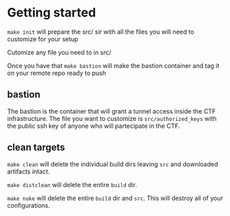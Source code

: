 # Getting started

`make init` will prepare the src/ sir with all the files you will need to customize for your setup

Cutomize any file you need to in src/

Once you have that `make bastion` will make the bastion container and tag it on your remote repo ready to push

## bastion

The bastion is the container that will grant a tunnel access inside the CTF infrastructure.
The file you want to customize is `src/authorized_keys` with the public ssh key of anyone who will partecipate in the CTF.

## clean targets

`make clean` will delete the individual build dirs leaving `src` and downloaded artifacts intact.

`make distclean` will delete the entire `build` dir.

`make nuke` will delete the entire `build` dir and `src`. This will destroy all of your configurations.
